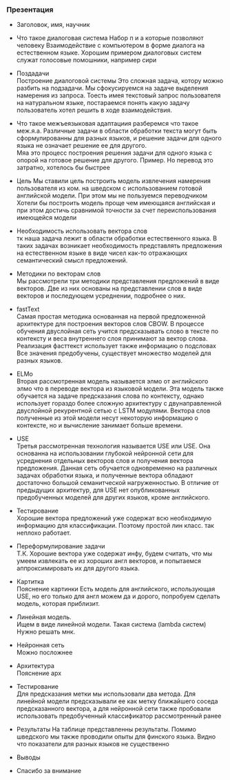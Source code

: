 ### Презентация

- Заголовок, имя, научник
- Что такое диалоговая система
Набор п и а которые позволяют человеку Взаимодействие  с компьютером в форме диалога на естественном языке. Хорошим примером диалоговых систем служат голосовые помошники, например сири

- Поздадачи  
Построение диалоговой системы Это сложная задача, котору можно разбить на подзадачи. Мы сфокусируемся на задаче выделения намерения из запроса. Тоесть имея текстовый запрос пользователя на натуральном языке, постараемся понять какую задачу пользователь хотел решить в ходе взаимодействия. 

- Что такое межъеязыковая адаптациия
 разберемся что такое меж.я.а. Различные задачи в области обработки текста могут быть сформулированны для разных языков, и решение задачи для одного языка не означает решение ее для другого.  
Мяа  это процесс построения решения задачи для одного языка с опорой на готовое решение для другого. 
Пример. Но перевод это затратно, хотелось бы быстрее

- Цель
 Мы ставили цель построить модель извлечения намерения пользователя из ком. на шведском с использованием готовой английской модели. 
 При этом мы не пользуемся переводчиком
 Хотели бы построить модель проще чем имеющаяся английская и при этом достичь сравнимой точности за счет переиспользования имеющейся модели
 
- Необходимость использовать вектора слов  
тк наша задача лежит в области обработки естественного языка. В таких задачах возникает необходимость представлять предложения на естественном языке в виде чисел как-то отражающих семантический смысл предложений. 

- Методики по векторам слов  
Мы рассмотрели три методики представления предложений в виде векторов. Две из них основаны на представлении слов в виде векторов и последующем усреднении, подробнее о них. 

- fastText  
Самая простая методика основанная на первой предложенной архитектуре для построения векторов слов CBOW. В процессе обучения двуслойная сеть учится предсказывать слово в тексте по контексту и веса внутреннего слоя принимают за вектор слова.  
Реализация фасттекст использует также информацию о подсловах  
Все значения предобучены, существует множество моделей для разных языков. 

- ELMo  
Вторая рассмотренная модель называется элмо от английского элмо что в переводе вектора из языковой модели. Эта модель также обучается на задаче предсказания слова по контексту, однако использует гораздо более сложную архитектуру с двунаправленной двуслойной рекурентной сетью с LSTM модулями. Вектора слов полученные из этой модели несут некоторую информацию о контексте, но и вычисление занимает больше времени.

- USE   
Третья рассмотренная технология называется USE или USE. Она основанна на использовании глубокой нейронной сети для усреднения отдельных векторов слов и получения вектора предложения. Данная сеть обучается одновременно на различных задачах обработки  языка, и полученные вектора обладают достаточно большой семанитческой нагруженностью. В отличие от предыдущих архитектур, для USE нет опубликованных предобученных моделей для других языков, кроме английского.
  
- Тестирование  
Хорошие вектора предложений уже  содержат всю необходимую информацию для классификации. Поэтому простой лин класс. так неплохо работает. 

- Переформулирование задачи   
Т.К. Хорошие вектора уже содержат инфу, будем считать, что мы умеем извлекать ее из хороших англ векторов, и попытаемся аппроксимировать их для другого языка. 
- Картитка  
Пояснение картинки Есть модель для английского, использующая USE, но его только для англ можем да и дорого, попробуем сделать модель, которая приблизит. 

- Линейная модель.   
Ищем в виде линейной модели. Такая система (lambda систем) Нужно решать мнк. 
- Нейронная сеть  
Можно посложнее
- Архитектура  
Пояснение арх
- Тестирование   
Для предсказания метки мы использовали два метода. Для линейной модели предсказывали ее как метку ближайшего соседа предсказанного вектора, а для нейронной сети также пробовали использовать предобученный классификатор рассмотренный ранее
- Результаты
На таблице представленны результаты. Помимо шведского мы также проводили опыты для финского языка. Видно что  показатели для разных языков не  существенно
- Выводы

- Спасибо за внимание


